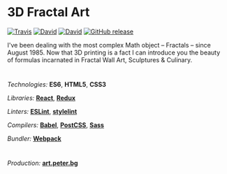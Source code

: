 # 3D Fractal Art

[![Travis](https://img.shields.io/travis/martinmethod/3d-fractal-art.svg)](https://travis-ci.org/martinmethod/3d-fractal-art) [![David](https://img.shields.io/david/martinmethod/3d-fractal-art.svg)](https://david-dm.org/martinmethod/3d-fractal-art) [![David](https://img.shields.io/david/dev/martinmethod/3d-fractal-art.svg)](https://david-dm.org/martinmethod/3d-fractal-art?type=dev) [![GitHub release](https://img.shields.io/github/release/martinmethod/3d-fractal-art.svg)](https://github.com/martinmethod/3d-fractal-art/releases/latest)

I've been dealing with the most complex Math object – Fractals – since August 1985. Now that 3D printing is a fact I can introduce you the beauty of formulas incarnated in Fractal Wall Art, Sculptures & Culinary.

#
*Technologies:* **ES6**, **HTML5**, **CSS3**

*Libraries:* **[React](https://reactjs.org)**, **[Redux](https://redux.js.org/)**

*Linters:* **[ESLint](https://eslint.org)**, **[stylelint](https://stylelint.io)**

*Compilers:* **[Babel](http://babeljs.io)**, **[PostCSS](https://postcss.org)**, **[Sass](http://sass-lang.com)**

*Bundler:* **[Webpack](http://webpack.js.org)**

#
*Production:* **[art.peter.bg](http://art.peter.bg)**
